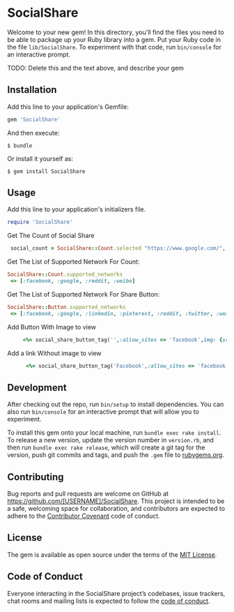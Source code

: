 # SocialShare

Welcome to your new gem! In this directory, you'll find the files you need to be able to package up your Ruby library into a gem. Put your Ruby code in the file `lib/SocialShare`. To experiment with that code, run `bin/console` for an interactive prompt.

TODO: Delete this and the text above, and describe your gem

## Installation

Add this line to your application's Gemfile:

```ruby
gem 'SocialShare'
```

And then execute:

    $ bundle

Or install it yourself as:

    $ gem install SocialShare

## Usage

Add this line to your application's initializers file.
```ruby
require 'SocialShare'
```

Get The Count of Social Share
```ruby
 social_count = SocialShare::Count.selected "https://www.google.com/", %w(facebook reddit)
```
Get The List of Supported Network For Count:
```ruby
SocialShare::Count.supported_networks
 => [:facebook, :google, :reddit, :weibo] 
```

Get The List of Supported Network For Share Button:
```ruby
SocialShare::Button.supported_networks
 => [:facebook, :google, :linkedin, :pinterest, :reddit, :twitter, :weibo] 
```

Add Button With Image to view
```ruby
     <%= social_share_button_tag('',:allow_sites => 'facebook',img: {src: 'http://Default Image Url.com/',class: 'class for default image'}, :url => "https://my shatring url/", :image => "https://my image url.com/", desc: 'The summary of page',class: 'my class to btn') %>
```
Add a link Without image to view
```ruby
      <%= social_share_button_tag('Facebook',:allow_sites => 'facebook', :url => "https://my shatring url/", :image => "https://my image url.com/", desc: 'The summary of page',class: 'my class to btn') %>
```

## Development

After checking out the repo, run `bin/setup` to install dependencies. You can also run `bin/console` for an interactive prompt that will allow you to experiment.

To install this gem onto your local machine, run `bundle exec rake install`. To release a new version, update the version number in `version.rb`, and then run `bundle exec rake release`, which will create a git tag for the version, push git commits and tags, and push the `.gem` file to [rubygems.org](https://rubygems.org).

## Contributing

Bug reports and pull requests are welcome on GitHub at https://github.com/[USERNAME]/SocialShare. This project is intended to be a safe, welcoming space for collaboration, and contributors are expected to adhere to the [Contributor Covenant](http://contributor-covenant.org) code of conduct.

## License

The gem is available as open source under the terms of the [MIT License](https://opensource.org/licenses/MIT).

## Code of Conduct

Everyone interacting in the SocialShare project’s codebases, issue trackers, chat rooms and mailing lists is expected to follow the [code of conduct](https://github.com/[USERNAME]/SocialShare/blob/master/CODE_OF_CONDUCT.md).
